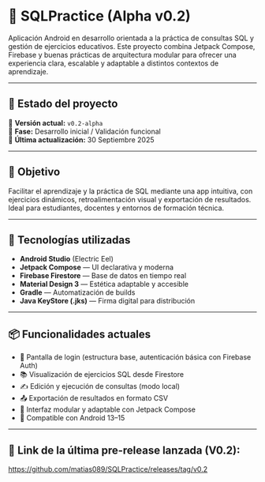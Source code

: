 # 📱 SQLPractice (Alpha v0.2)

Aplicación Android en desarrollo orientada a la práctica de consultas SQL y gestión de ejercicios educativos. Este proyecto combina Jetpack Compose, Firebase y buenas prácticas de arquitectura modular para ofrecer una experiencia clara, escalable y adaptable a distintos contextos de aprendizaje.

---

## 🚀 Estado del proyecto

🔸 **Versión actual:** `v0.2-alpha`  
🔸 **Fase:** Desarrollo inicial / Validación funcional  
🔸 **Última actualización:** 30 Septiembre 2025  

---

## 🎯 Objetivo

Facilitar el aprendizaje y la práctica de SQL mediante una app intuitiva, con ejercicios dinámicos, retroalimentación visual y exportación de resultados. Ideal para estudiantes, docentes y entornos de formación técnica.

---

## 🧩 Tecnologías utilizadas

- **Android Studio** (Electric Eel)
- **Jetpack Compose** — UI declarativa y moderna
- **Firebase Firestore** — Base de datos en tiempo real
- **Material Design 3** — Estética adaptable y accesible
- **Gradle** — Automatización de builds
- **Java KeyStore (.jks)** — Firma digital para distribución

---

## 📦 Funcionalidades actuales

- 🔐 Pantalla de login (estructura base, autenticación básica con Firebase Auth)
- 📚 Visualización de ejercicios SQL desde Firestore
- ✍️ Edición y ejecución de consultas (modo local)
- 📤 Exportación de resultados en formato CSV
- 🎨 Interfaz modular y adaptable con Jetpack Compose
- 📱 Compatible con Android 13–15

---

## 📁 Link de la última pre-release lanzada (V0.2): 
https://github.com/matias089/SQLPractice/releases/tag/v0.2
